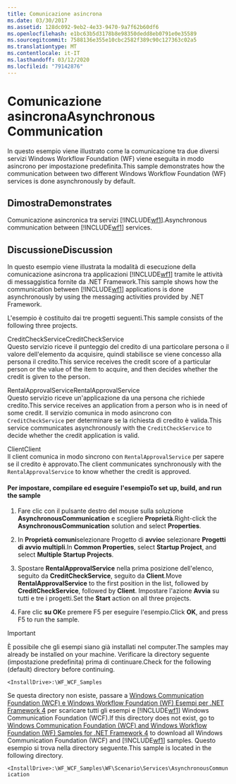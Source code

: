 ```yaml
---
title: Comunicazione asincrona
ms.date: 03/30/2017
ms.assetid: 128dc092-9eb2-4e33-9470-9a7f62b60df6
ms.openlocfilehash: e1bc63b5d3178b8e98350dedd8eb0791e0e35589
ms.sourcegitcommit: 7588136e355e10cbc2582f389c90c127363c02a5
ms.translationtype: MT
ms.contentlocale: it-IT
ms.lasthandoff: 03/12/2020
ms.locfileid: "79142876"
---
```

# <a name="asynchronous-communication"></a><span data-ttu-id="671bd-102">Comunicazione asincrona</span><span class="sxs-lookup"><span data-stu-id="671bd-102">Asynchronous Communication</span></span>
<span data-ttu-id="671bd-103">In questo esempio viene illustrato come la comunicazione tra due diversi servizi Windows Workflow Foundation (WF) viene eseguita in modo asincrono per impostazione predefinita.</span><span class="sxs-lookup"><span data-stu-id="671bd-103">This sample demonstrates how the communication between two different Windows Workflow Foundation (WF) services is done asynchronously by default.</span></span>  
  
## <a name="demonstrates"></a><span data-ttu-id="671bd-104">Dimostra</span><span class="sxs-lookup"><span data-stu-id="671bd-104">Demonstrates</span></span>  
 <span data-ttu-id="671bd-105">Comunicazione asincronica tra servizi [!INCLUDE[wf1](../../../../includes/wf1-md.md)].</span><span class="sxs-lookup"><span data-stu-id="671bd-105">Asynchronous communication between [!INCLUDE[wf1](../../../../includes/wf1-md.md)] services.</span></span>  
  
## <a name="discussion"></a><span data-ttu-id="671bd-106">Discussione</span><span class="sxs-lookup"><span data-stu-id="671bd-106">Discussion</span></span>  
 <span data-ttu-id="671bd-107">In questo esempio viene illustrata la modalità di esecuzione della comunicazione asincrona tra applicazioni [!INCLUDE[wf1](../../../../includes/wf1-md.md)] tramite le attività di messaggistica fornite da .NET Framework.</span><span class="sxs-lookup"><span data-stu-id="671bd-107">This sample shows how the communication between [!INCLUDE[wf1](../../../../includes/wf1-md.md)] applications is done asynchronously by using the messaging activities provided by .NET Framework.</span></span>  
  
 <span data-ttu-id="671bd-108">L'esempio è costituito dai tre progetti seguenti.</span><span class="sxs-lookup"><span data-stu-id="671bd-108">This sample consists of the following three projects.</span></span>  
  
 <span data-ttu-id="671bd-109">CreditCheckService</span><span class="sxs-lookup"><span data-stu-id="671bd-109">CreditCheckService</span></span>  
 <span data-ttu-id="671bd-110">Questo servizio riceve il punteggio del credito di una particolare persona o il valore dell'elemento da acquisire, quindi stabilisce se viene concesso alla persona il credito.</span><span class="sxs-lookup"><span data-stu-id="671bd-110">This service receives the credit score of a particular person or the value of the item to acquire, and then decides whether the credit is given to the person.</span></span>  
  
 <span data-ttu-id="671bd-111">RentalApprovalService</span><span class="sxs-lookup"><span data-stu-id="671bd-111">RentalApprovalService</span></span>  
 <span data-ttu-id="671bd-112">Questo servizio riceve un'applicazione da una persona che richiede credito.</span><span class="sxs-lookup"><span data-stu-id="671bd-112">This service receives an application from a person who is in need of some credit.</span></span> <span data-ttu-id="671bd-113">Il servizio comunica in modo asincrono con `CreditCheckService` per determinare se la richiesta di credito è valida.</span><span class="sxs-lookup"><span data-stu-id="671bd-113">This service communicates asynchronously with the `CreditCheckService` to decide whether the credit application is valid.</span></span>  
  
 <span data-ttu-id="671bd-114">Client</span><span class="sxs-lookup"><span data-stu-id="671bd-114">Client</span></span>  
 <span data-ttu-id="671bd-115">Il client comunica in modo sincrono con `RentalApprovalService` per sapere se il credito è approvato.</span><span class="sxs-lookup"><span data-stu-id="671bd-115">The client communicates synchronously with the `RentalApprovalService` to know whether the credit is approved.</span></span>  
  
#### <a name="to-set-up-build-and-run-the-sample"></a><span data-ttu-id="671bd-116">Per impostare, compilare ed eseguire l'esempio</span><span class="sxs-lookup"><span data-stu-id="671bd-116">To set up, build, and run the sample</span></span>  
  
1. <span data-ttu-id="671bd-117">Fare clic con il pulsante destro del mouse sulla soluzione **AsynchronousCommunication** e scegliere **Proprietà**.</span><span class="sxs-lookup"><span data-stu-id="671bd-117">Right-click the **AsynchronousCommunication** solution and select **Properties**.</span></span>  
  
2. <span data-ttu-id="671bd-118">In **Proprietà comuni**selezionare Progetto di **avvio**e selezionare **Progetti di avvio multipli**.</span><span class="sxs-lookup"><span data-stu-id="671bd-118">In **Common Properties**, select **Startup Project**, and select **Multiple Startup Projects**.</span></span>  
  
3. <span data-ttu-id="671bd-119">Spostare **RentalApprovalService** nella prima posizione dell'elenco, seguito da **CreditCheckService**, seguito da **Client**.</span><span class="sxs-lookup"><span data-stu-id="671bd-119">Move **RentalApprovalService** to the first position in the list, followed by **CreditCheckService**, followed by **Client**.</span></span> <span data-ttu-id="671bd-120">Impostare l'azione **Avvia** su tutti e tre i progetti.</span><span class="sxs-lookup"><span data-stu-id="671bd-120">Set the **Start** action on all three projects.</span></span>  
  
4. <span data-ttu-id="671bd-121">Fare clic **su OK**e premere F5 per eseguire l'esempio.</span><span class="sxs-lookup"><span data-stu-id="671bd-121">Click **OK**, and press F5 to run the sample.</span></span>  
  
> [!IMPORTANT]
> <span data-ttu-id="671bd-122">È possibile che gli esempi siano già installati nel computer.</span><span class="sxs-lookup"><span data-stu-id="671bd-122">The samples may already be installed on your machine.</span></span> <span data-ttu-id="671bd-123">Verificare la directory seguente (impostazione predefinita) prima di continuare.</span><span class="sxs-lookup"><span data-stu-id="671bd-123">Check for the following (default) directory before continuing.</span></span>  
>
> `<InstallDrive>:\WF_WCF_Samples`  
>
> <span data-ttu-id="671bd-124">Se questa directory non esiste, passare a [Windows Communication Foundation (WCF) e Windows Workflow Foundation (WF) Esempi per .NET Framework 4](https://www.microsoft.com/download/details.aspx?id=21459) per scaricare tutti gli esempi e [!INCLUDE[wf1](../../../../includes/wf1-md.md)] Windows Communication Foundation (WCF).</span><span class="sxs-lookup"><span data-stu-id="671bd-124">If this directory does not exist, go to [Windows Communication Foundation (WCF) and Windows Workflow Foundation (WF) Samples for .NET Framework 4](https://www.microsoft.com/download/details.aspx?id=21459) to download all Windows Communication Foundation (WCF) and [!INCLUDE[wf1](../../../../includes/wf1-md.md)] samples.</span></span> <span data-ttu-id="671bd-125">Questo esempio si trova nella directory seguente.</span><span class="sxs-lookup"><span data-stu-id="671bd-125">This sample is located in the following directory.</span></span>  
>
> `<InstallDrive>:\WF_WCF_Samples\WF\Scenario\Services\AsynchronousCommunication`
